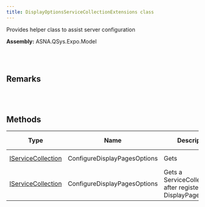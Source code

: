 ```yaml
---
title: DisplayOptionsServiceCollectionExtensions class
---
```


Provides helper class to assist server configuration

**Assembly:** ASNA.QSys.Expo.Model

<br>
<br>

## Remarks

<br>
<br>

## Methods

| Type | Name | Description | Return Description 
| --- | --- | --- | --- 
| [IServiceCollection](https://docs.microsoft.com/en-us/dotnet/api/microsoft.extensions.dependencyinjection.iservicecollection?view=dotnet-plat-ext-5.0) | ConfigureDisplayPagesOptions | Gets | the service collection
| [IServiceCollection](https://docs.microsoft.com/en-us/dotnet/api/microsoft.extensions.dependencyinjection.iservicecollection?view=dotnet-plat-ext-5.0) | ConfigureDisplayPagesOptions | Gets a ServiceCollection after registering DisplayPagesOptions | the service collection

<br>
<br>

